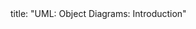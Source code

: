 <frontmatter>
title: "UML: Object Diagrams: Introduction"
</frontmatter>

<include src="unit-inPage-asFlat.md" boilerplate />